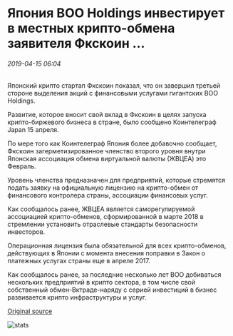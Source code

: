 # Япония ВОО Holdings инвестирует в местных крипто-обмена заявителя Фкскоин ...

###### 2019-04-15 06:04

Японский крипто стартап Фкскоин показал, что он завершил третьей стороне выделения акций с финансовыми услугами гигантских ВОО Holdings.

Развитие, которое вносит свой вклад в Фкскоин в целях запуска крипто-биржевого бизнеса в стране, было сообщено Коинтелеграф Japan 15 апреля.

По мере того как Коинтелеграф Япония более добавочно сообщает, Фкскоин загерметизированное членство второго уровня внутри Японская ассоциация обмена виртуальной валюты (ЖВЦЕА) это Февраль.

Уровень членства предназначен для предприятий, которые стремятся подать заявку на официальную лицензию на крипто-обмен от финансового контролера страны, ассоциации финансовых услуг.

Как сообщалось ранее, ЖВЦЕА является саморегулируемой ассоциацией крипто-обменов, сформированной в марте 2018 в стремлении установить отраслевые стандарты безопасности инвесторов.

Операционная лицензия была обязательной для всех крипто-обменов, действующих в Японии с момента внесения поправки в Закон о платежных услугах страны еще в апреле 2017.

Как сообщалось ранее, за последние несколько лет ВОО добиваться нескольких предприятий в крипто сектора, в том числе свой собственный обмен-Вктраде-наряду с серией инвестиций в бизнес развивается крипто инфраструктуры и услуг.

[Original source](https://cointelegraph.com/news/japans-sbi-holdings-invests-in-local-crypto-exchange-applicant-fxcoin)

![stats](https://c.statcounter.com/11760860/0/a89fa40b/1/ "stats")